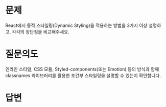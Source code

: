# 문제
React에서 동적 스타일링(Dynamic Styling)을 적용하는 방법을 3가지 이상 설명하고, 각각의 장단점을 비교해주세요.

# 질문의도
인라인 스타일, CSS 모듈, Styled-components(또는 Emotion) 등의 방식과 함께 classnames 라이브러리를 활용한 조건부 스타일링을 설명할 수 있는지 확인합니다.

# 답변